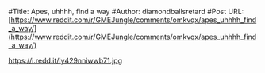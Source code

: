 #Title: Apes, uhhhh, find a way
#Author: diamondballsretard
#Post URL: [https://www.reddit.com/r/GMEJungle/comments/omkvqx/apes_uhhhh_find_a_way/](https://www.reddit.com/r/GMEJungle/comments/omkvqx/apes_uhhhh_find_a_way/)


https://i.redd.it/iy429nniwwb71.jpg